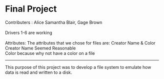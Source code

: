 # Final Project

Contributers : Alice Samantha Blair, Gage Brown
<br><br>Drivers 1-6 are working<br><br>
Attributes: The attributes that we chose for files are: Creator Name & Color <br>
Creator Name Seemed Reasonable <br>
Color because why not have a color on a file <br>

------------------------------------------------------

This purpose of this project was to develop a file system to emulate how data is read and written to a disk.

